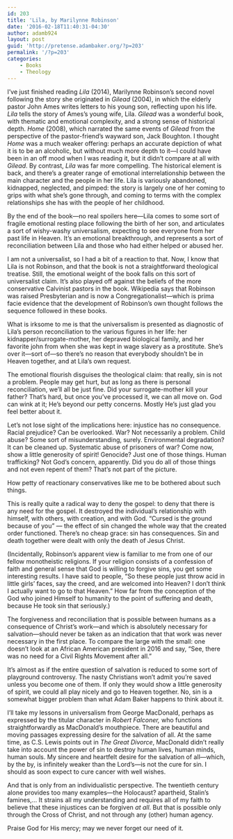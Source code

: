 ```yaml
---
id: 203
title: 'Lila, by Marilynne Robinson'
date: '2016-02-18T11:40:31-04:30'
author: adamb924
layout: post
guid: 'http://pretense.adambaker.org/?p=203'
permalink: '/?p=203'
categories:
    - Books
    - Theology
---
```


I’ve just finished reading *Lila* (2014), Marilynne Robinson’s second novel following the story she originated in *Gilead* (2004), in which the elderly pastor John Ames writes letters to his young son, reflecting upon his life. *Lila* tells the story of Ames’s young wife, Lila. *Gilead* was a wonderful book, with thematic and emotional complexity, and a strong sense of historical depth. *Home* (2008), which narrated the same events of *Gilead* from the perspective of the pastor-friend’s wayward son, Jack Boughton. I thought *Home* was a much weaker offering: perhaps an accurate depiction of what it is to be an alcoholic, but without much more depth to it—I could have been in an off mood when I was reading it, but it didn’t compare at all with *Gilead*. By contrast, *Lila* was far more compelling. The historical element is back, and there’s a greater range of emotional interrelationship between the main character and the people in her life. Lila is variously abandoned, kidnapped, neglected, and pimped: the story is largely one of her coming to grips with what she’s gone through, and coming to terms with the complex relationships she has with the people of her childhood.

By the end of the book—no real spoilers here—Lila comes to some sort of fragile emotional resting place following the birth of her son, and articulates a sort of wishy-washy universalism, expecting to see everyone from her past life in Heaven. It’s an emotional breakthrough, and represents a sort of reconciliation between Lila and those who had either helped or abused her.

I am not a universalist, so I had a bit of a reaction to that. Now, I know that Lila is not Robinson, and that the book is not a straightforward theological treatise. Still, the emotional weight of the book falls on this sort of universalist claim. It’s also played off against the beliefs of the more conservative Calvinist pastors in the book. Wikipedia says that Robinson was raised Presbyterian and is now a Congregationalist—which is prima facie evidence that the development of Robinson’s own thought follows the sequence followed in these books.

What is irksome to me is that the universalism is presented as diagnostic of Lila’s person reconciliation to the various figures in her life: her kidnapper/surrogate-mother, her depraved biological family, and her favorite john from when she was kept in wage slavery as a prostitute. She’s over it—sort of—so there’s no reason that everybody shouldn’t be in Heaven together, and at Lila’s own request.

The emotional flourish disguises the theological claim: that really, sin is not a problem. People may get hurt, but as long as there is personal reconciliation, we’ll all be just fine. Did your surrogate-mother kill your father? That’s hard, but once you’ve processed it, we can all move on. God can wink at it; He’s beyond our petty concerns. Mostly He’s just glad you feel better about it.

Let’s not lose sight of the implications here: injustice has no consequence. Racial prejudice? Can be overlooked. War? Not necessarily a problem. Child abuse? Some sort of misunderstanding, surely. Environmental degradation? It can be cleaned up. Systematic abuse of prisoners of war? Come now, show a little generosity of spirit! Genocide? Just one of those things. Human trafficking? Not God’s concern, apparently. Did you do all of those things and not even repent of them? That’s not part of the picture.

How petty of reactionary conservatives like me to be bothered about such things.

This is really quite a radical way to deny the gospel: to deny that there is any need for the gospel. It destroyed the individual’s relationship with himself, with others, with creation, and with God. “Cursed is the ground because of you” — the effect of sin changed the whole way that the created order functioned. There’s no cheap grace: sin has consequences. Sin and death together were dealt with only the death of Jesus Christ.

(Incidentally, Robinson’s apparent view is familiar to me from one of our fellow monotheistic religions. If your religion consists of a confession of faith and general sense that God is willing to forgive sins, you get some interesting results. I have said to people, “So these people just throw acid in little girls’ faces, say the creed, and are welcomed into Heaven? I don’t think I actually want to go to that Heaven.” How far from the conception of the God who joined Himself to humanity to the point of suffering and death, because He took sin that seriously.)

The forgiveness and reconciliation that is possible between humans as a consequence of Christ’s work—and which is absolutely necessary for salvation—should never be taken as an indication that that work was never necessary in the first place. To compare the large with the small: one doesn’t look at an African American president in 2016 and say, “See, there was no need for a Civil Rights Movement after all.”

It’s almost as if the entire question of salvation is reduced to some sort of playground controversy. The nasty Christians won’t admit you’re saved unless you become one of them. If only they would show a little generosity of spirit, we could all play nicely and go to Heaven together. No, sin is a somewhat bigger problem than what Adam Baker happens to think about it.

I’ll take my lessons in universalism from George MacDonald, perhaps as expressed by the titular character in *Robert Falconer,* who functions straightforwardly as MacDonald’s mouthpiece. There are beautiful and moving passages expressing desire for the salvation of all. At the same time, as C.S. Lewis points out in *The Great Divorce*, MacDonald didn’t really take into account the power of sin to destroy human lives, human minds, human souls. My sincere and heartfelt desire for the salvation of all—which, by the by, is infinitely weaker than the Lord’s—is not the cure for sin. I should as soon expect to cure cancer with well wishes.

And that is only from an individualistic perspective. The twentieth century alone provides too many examples—the Holocaust? apartheid, Stalin’s famines,… It strains all my understanding and requires all of my faith to believe that these injustices can be forgiven *at all*. But that is possible only through the Cross of Christ, and not through any (other) human agency.

Praise God for His mercy; may we never forget our need of it.
